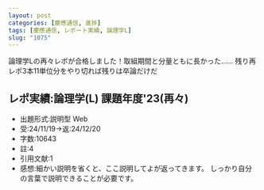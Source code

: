 ```yaml
---
layout: post
categories: [慶應通信, 進捗]
tags: [慶應通信, レポート実績, 論理学L]
slug: "1075"
---
```

論理学Lの再々レポが合格しました！取組期間と分量ともに長かった……
残り再レポ3本11単位分をやり切れば残りは卒論だけだ

## レポ実績:論理学(L) 課題年度'23(再々)
* 出題形式:説明型 Web
* 受:24/11/19→返:24/12/20
* 字数:10643
* 註:4
* 引用文献:1
* 感想:細かい説明を省くと、ここ説明してよが返ってきます。
  しっかり自分の言葉で説明できることが必要です。